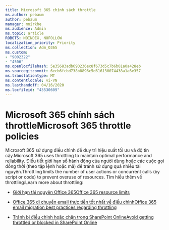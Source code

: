 ```yaml
---
title: Microsoft 365 chính sách throttle
ms.author: pebaum
author: pebaum
manager: mnirkhe
ms.audience: Admin
ms.topic: article
ROBOTS: NOINDEX, NOFOLLOW
localization_priority: Priority
ms.collection: Adm_O365
ms.custom:
- "9002322"
- "4506"
ms.openlocfilehash: 5e35683adb690236ec8f673d5c7b6b01a0a428eb
ms.sourcegitcommit: 6ecb6fcbd738b8896c5d616130074438a1a6e357
ms.translationtype: MT
ms.contentlocale: vi-VN
ms.lasthandoff: 04/16/2020
ms.locfileid: "43530609"
---
```

# <a name="microsoft-365-throttle-policies"></a><span data-ttu-id="922e0-102">Microsoft 365 chính sách throttle</span><span class="sxs-lookup"><span data-stu-id="922e0-102">Microsoft 365 throttle policies</span></span>

<span data-ttu-id="922e0-103">Microsoft 365 sử dụng điều chỉnh để duy trì hiệu suất tối ưu và độ tin cậy.</span><span class="sxs-lookup"><span data-stu-id="922e0-103">Microsoft 365 uses throttling to maintain optimal performance and reliability.</span></span> <span data-ttu-id="922e0-104">Điều tiết giới hạn số hành động của người dùng hoặc các cuộc gọi đồng thời (theo tập lệnh hoặc mã) để tránh sử dụng quá nhiều tài nguyên.</span><span class="sxs-lookup"><span data-stu-id="922e0-104">Throttling limits the number of user actions or concurrent calls (by script or code) to prevent overuse of resources.</span></span> <span data-ttu-id="922e0-105">Tìm hiểu thêm về throttling:</span><span class="sxs-lookup"><span data-stu-id="922e0-105">Learn more about throttling:</span></span>

- [<span data-ttu-id="922e0-106">Giới hạn tài nguyên Office 365</span><span class="sxs-lookup"><span data-stu-id="922e0-106">Office 365 resource limits</span></span>](https://docs.microsoft.com/office365/Enterprise/office-365-resource-limits)

- [<span data-ttu-id="922e0-107">Office 365 di chuyển email thực tiễn tốt nhất về điều chỉnh</span><span class="sxs-lookup"><span data-stu-id="922e0-107">Office 365 email migration best practices regarding throttling</span></span>](https://docs.microsoft.com/exchange/mailbox-migration/office-365-migration-best-practices#office-365-throttling)

- [<span data-ttu-id="922e0-108">Tránh bị điều chỉnh hoặc chặn trong SharePoint Online</span><span class="sxs-lookup"><span data-stu-id="922e0-108">Avoid getting throttled or blocked in SharePoint Online</span></span>](https://docs.microsoft.com/sharepoint/dev/general-development/how-to-avoid-getting-throttled-or-blocked-in-sharepoint-online)
